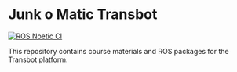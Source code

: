 # Junk o Matic Transbot

[![ROS Noetic CI](https://github.com/Rob803yy/Junk_o_Matic_Transbot/actions/workflows/ci.yml/badge.svg?branch=main)](https://github.com/Rob803yy/Junk_o_Matic_Transbot/actions/workflows/ci.yml)

This repository contains course materials and ROS packages for the Transbot platform.
